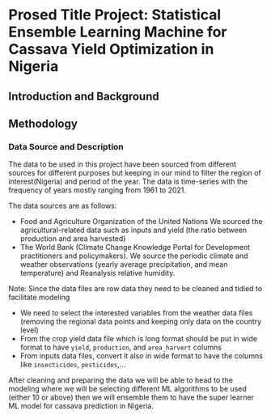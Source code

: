 # Prosed Title Project: Statistical Ensemble Learning Machine for Cassava Yield Optimization in Nigeria

## Introduction and Background

## Methodology

 ### Data Source and Description

 The data to be used in this project have been sourced from different sources for different purposes but keeping in our mind to filter the region of interest(Nigeria) and period of the year. The data is time-series with the frequency of years mostly ranging from 1961 to 2021.

The data sources are as follows:
- Food and Agriculture Organization of the United Nations
  We sourced the agricultural-related data such as inputs and yield (the ratio between production and area harvested)
- The World Bank (Climate Change Knowledge Portal for Development practitioners and policymakers).
  We source the periodic climate and weather observations (yearly average precipitation, and mean temperature) and Reanalysis relative humidity.

Note: Since the data files are row data they need to be cleaned and tidied to facilitate modeling
- We need to select the interested variables from the weather data files (removing the regional data points and keeping only data on the country level)
-  From the crop yield data file which is long format should be put in wide format to have `yield`, `production`, and `area_harvert` columns
-  From inputs data files, convert it also in wide format to have the columns like `insecticides`, `pesticides`,...

After cleaning and preparing the data we will be able to head to the modeling where we will be selecting different ML algorithms to be used (either 10 or above) then we will ensemble them to have the super learner ML model for cassava prediction in Nigeria.
